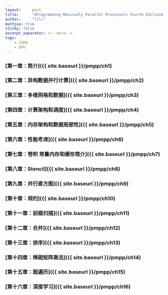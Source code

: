 ```yaml
---
layout:     post
title:      "《Programming Massively Parallel Processors Fourth Edition》学习"
author:     "lili"
mathjax: true
sticky: false
excerpt_separator: <!--more-->
tags:
    - CUDA
    - GPU
---
```




 <!--more-->
 
 
### [第一章：简介]({{ site.baseurl }}/pmpp/ch1)

### [第二章：异构数据并行计算]({{ site.baseurl }}/pmpp/ch2)

### [第三章：多维网格和数据]({{ site.baseurl }}/pmpp/ch3)

### [第四章：计算架构和调度]({{ site.baseurl }}/pmpp/ch4)

### [第五章：内存架构和数据局部性]({{ site.baseurl }}/pmpp/ch5) 

### [第六章：性能考虑]({{ site.baseurl }}/pmpp/ch6) 

### [第七章：卷积 常量内存和缓存简介]({{ site.baseurl }}/pmpp/ch7) 

### [第八章：Stencil]({{ site.baseurl }}/pmpp/ch8) 

### [第九章：并行直方图]({{ site.baseurl }}/pmpp/ch9) 

### [第十章：规约]({{ site.baseurl }}/pmpp/ch10) 

### [第十一章：前缀扫描]({{ site.baseurl }}/pmpp/ch11) 

### [第十二章：合并]({{ site.baseurl }}/pmpp/ch12) 

### [第十三章：排序]({{ site.baseurl }}/pmpp/ch13) 

### [第十四章：稀疏矩阵乘法]({{ site.baseurl }}/pmpp/ch14) 

### [第十五章：图遍历]({{ site.baseurl }}/pmpp/ch15) 

### [第十六章：深度学习]({{ site.baseurl }}/pmpp/ch16) 
